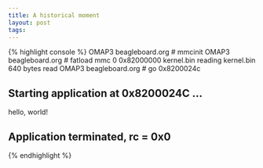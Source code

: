 ```yaml
--- 
title: A historical moment
layout: post
tags: 
---
```

{% highlight console %}
OMAP3 beagleboard.org # mmcinit
OMAP3 beagleboard.org # fatload mmc 0 0x82000000 kernel.bin
reading kernel.bin
640 bytes read
OMAP3 beagleboard.org # go 0x8200024c
## Starting application at 0x8200024C ...
hello, world!
## Application terminated, rc = 0x0
{% endhighlight %}
